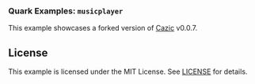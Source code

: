 ### Quark Examples: `musicplayer`

This example showcases a forked version of [Cazic](https://codeberg.org/pparaxan/Cazic) v0.0.7.

## License

This example is licensed under the MIT License. See [LICENSE](../.././LICENSE) for details.
